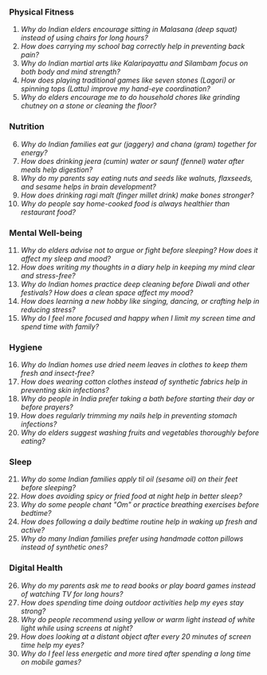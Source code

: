 ### **Physical Fitness**  
1. *Why do Indian elders encourage sitting in Malasana (deep squat) instead of using chairs for long hours?*  
2. *How does carrying my school bag correctly help in preventing back pain?*  
3. *Why do Indian martial arts like Kalaripayattu and Silambam focus on both body and mind strength?*  
4. *How does playing traditional games like seven stones (Lagori) or spinning tops (Lattu) improve my hand-eye coordination?*  
5. *Why do elders encourage me to do household chores like grinding chutney on a stone or cleaning the floor?*  

### **Nutrition**  
6. *Why do Indian families eat gur (jaggery) and chana (gram) together for energy?*  
7. *How does drinking jeera (cumin) water or saunf (fennel) water after meals help digestion?*  
8. *Why do my parents say eating nuts and seeds like walnuts, flaxseeds, and sesame helps in brain development?*  
9. *How does drinking ragi malt (finger millet drink) make bones stronger?*  
10. *Why do people say home-cooked food is always healthier than restaurant food?*  

### **Mental Well-being**  
11. *Why do elders advise not to argue or fight before sleeping? How does it affect my sleep and mood?*  
12. *How does writing my thoughts in a diary help in keeping my mind clear and stress-free?*  
13. *Why do Indian homes practice deep cleaning before Diwali and other festivals? How does a clean space affect my mood?*  
14. *How does learning a new hobby like singing, dancing, or crafting help in reducing stress?*  
15. *Why do I feel more focused and happy when I limit my screen time and spend time with family?*  

### **Hygiene**  
16. *Why do Indian homes use dried neem leaves in clothes to keep them fresh and insect-free?*  
17. *How does wearing cotton clothes instead of synthetic fabrics help in preventing skin infections?*  
18. *Why do people in India prefer taking a bath before starting their day or before prayers?*  
19. *How does regularly trimming my nails help in preventing stomach infections?*  
20. *Why do elders suggest washing fruits and vegetables thoroughly before eating?*  

### **Sleep**  
21. *Why do some Indian families apply til oil (sesame oil) on their feet before sleeping?*  
22. *How does avoiding spicy or fried food at night help in better sleep?*  
23. *Why do some people chant "Om" or practice breathing exercises before bedtime?*  
24. *How does following a daily bedtime routine help in waking up fresh and active?*  
25. *Why do many Indian families prefer using handmade cotton pillows instead of synthetic ones?*  

### **Digital Health**  
26. *Why do my parents ask me to read books or play board games instead of watching TV for long hours?*  
27. *How does spending time doing outdoor activities help my eyes stay strong?*  
28. *Why do people recommend using yellow or warm light instead of white light while using screens at night?*  
29. *How does looking at a distant object after every 20 minutes of screen time help my eyes?*  
30. *Why do I feel less energetic and more tired after spending a long time on mobile games?*
